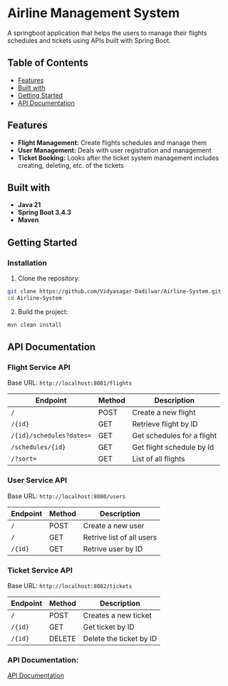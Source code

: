 # Airline Management System

A springboot application that helps the users to manage their flights schedules and tickets using APIs built with Spring Boot.

## Table of Contents

- [Features](#features)
- [Built with](#technologies-used)
- [Getting Started](#getting-started)
- [API Documentation](#api-documentation)

## Features

- **Flight Management:** Create flights schedules and manage them
- **User Management:** Deals with user registration and management
- **Ticket Booking:** Looks after the ticket system management includes creating, deleting, etc. of the tickets

## Built with

- **Java 21**
- **Spring Boot 3.4.3**
- **Maven**

## Getting Started

### Installation

1. Clone the repository:

```bash
git clone https://github.com/Vidyasagar-Dadilwar/Airline-System.git
cd Airline-System
```

2. Build the project:

```bash
mvn clean install
```

## API Documentation

### Flight Service API

Base URL: `http://localhost:8081/flights`

| Endpoint | Method | Description                                  |
|----------|--------|----------------------------------------------|
| `/` | POST | Create a new flight                          |
| `/{id}` | GET | Retrieve flight by ID                        |
| `/{id}/schedules?dates=` | GET | Get schedules for a flight |
| `/schedules/{id}` | GET | Get flight schedule by Id                    |
| `/?sort=` | GET | List of all flights                          |


### User Service API

Base URL: `http://localhost:8080/users`

| Endpoint | Method | Description              |
|----------|--------|--------------------------|
| `/` | POST   | Create a new user        |
| `/` | GET    | Retrive list of all users |
| `/{id}` | GET    | Retrive user by ID       |

### Ticket Service API

Base URL: `http://localhost:8082/tickets`

| Endpoint | Method | Description             |
|----------|--------|-------------------------|
| `/` | POST | Creates a new ticket    |
| `/{id}` | GET | Get ticket by ID        |
| `/{id}` | DELETE | Delete the ticket by ID |

### API Documentation:

[API Documentation](https://docs.google.com/document/d/1PTTDHp-4E3P8spFV0Nwj4x8ygRlSIEpo3sUuCuquk7c/edit?usp=sharing)
